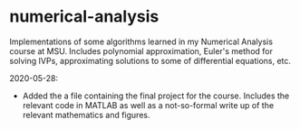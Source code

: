 # numerical-analysis
Implementations of some algorithms learned in my Numerical Analysis course at MSU. Includes polynomial approximation, 
Euler's method for solving IVPs, approximating solutions to some of differential equations, etc.


2020-05-28:

  - Added the a file containing the final project for the course. Includes the relevant code in MATLAB as well as a not-so-formal write up of the relevant mathematics and figures.
